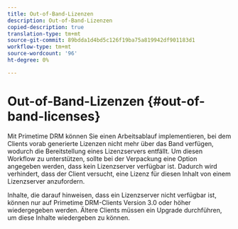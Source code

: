```yaml
---
title: Out-of-Band-Lizenzen
description: Out-of-Band-Lizenzen
copied-description: true
translation-type: tm+mt
source-git-commit: 89bdda1d4bd5c126f19ba75a819942df901183d1
workflow-type: tm+mt
source-wordcount: '96'
ht-degree: 0%

---
```



# Out-of-Band-Lizenzen {#out-of-band-licenses}

Mit Primetime DRM können Sie einen Arbeitsablauf implementieren, bei dem Clients vorab generierte Lizenzen nicht mehr über das Band verfügen, wodurch die Bereitstellung eines Lizenzservers entfällt. Um diesen Workflow zu unterstützen, sollte bei der Verpackung eine Option angegeben werden, dass kein Lizenzserver verfügbar ist. Dadurch wird verhindert, dass der Client versucht, eine Lizenz für diesen Inhalt von einem Lizenzserver anzufordern.

Inhalte, die darauf hinweisen, dass ein Lizenzserver nicht verfügbar ist, können nur auf Primetime DRM-Clients Version 3.0 oder höher wiedergegeben werden. Ältere Clients müssen ein Upgrade durchführen, um diese Inhalte wiedergeben zu können.
